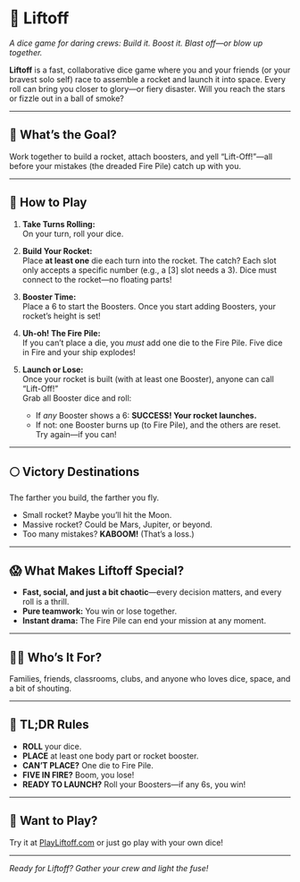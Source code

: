 # 🚀 Liftoff

*A dice game for daring crews: Build it. Boost it. Blast off—or blow up together.*

**Liftoff** is a fast, collaborative dice game where you and your friends (or your bravest solo self) race to assemble a rocket and launch it into space. Every roll can bring you closer to glory—or fiery disaster. Will you reach the stars or fizzle out in a ball of smoke?

---

## 🎯 What’s the Goal?

Work together to build a rocket, attach boosters, and yell “Lift-Off!”—all before your mistakes (the dreaded Fire Pile) catch up with you.

---

## 🎲 How to Play

1. **Take Turns Rolling:**  
   On your turn, roll your dice.

2. **Build Your Rocket:**  
   Place **at least one** die each turn into the rocket. The catch? Each slot only accepts a specific number (e.g., a [3] slot needs a 3). Dice must connect to the rocket—no floating parts!

3. **Booster Time:**  
   Place a 6 to start the Boosters. Once you start adding Boosters, your rocket’s height is set!

4. **Uh-oh! The Fire Pile:**  
   If you can’t place a die, you *must* add one die to the Fire Pile. Five dice in Fire and your ship explodes!

5. **Launch or Lose:**  
   Once your rocket is built (with at least one Booster), anyone can call “Lift-Off!”  
   Grab all Booster dice and roll:  
   - If *any* Booster shows a 6: **SUCCESS! Your rocket launches.**  
   - If not: one Booster burns up (to Fire Pile), and the others are reset. Try again—if you can!

---

## 🌕 Victory Destinations

The farther you build, the farther you fly.  
- Small rocket? Maybe you’ll hit the Moon.  
- Massive rocket? Could be Mars, Jupiter, or beyond.  
- Too many mistakes? **KABOOM!** (That’s a loss.)

---

## 😱 What Makes Liftoff Special?

- **Fast, social, and just a bit chaotic**—every decision matters, and every roll is a thrill.
- **Pure teamwork:** You win or lose together.
- **Instant drama:** The Fire Pile can end your mission at any moment.

---

## 🧑‍🚀 Who’s It For?

Families, friends, classrooms, clubs, and anyone who loves dice, space, and a bit of shouting.

---

## 📖 TL;DR Rules

- **ROLL** your dice.
- **PLACE** at least one body part or rocket booster.
- **CAN’T PLACE?** One die to Fire Pile.
- **FIVE IN FIRE?** Boom, you lose!
- **READY TO LAUNCH?** Roll your Boosters—if any 6s, you win!

---

## 📢 Want to Play?

Try it at [PlayLiftoff.com](playliftoff.com) or just go play with your own dice!

---

*Ready for Liftoff? Gather your crew and light the fuse!*
